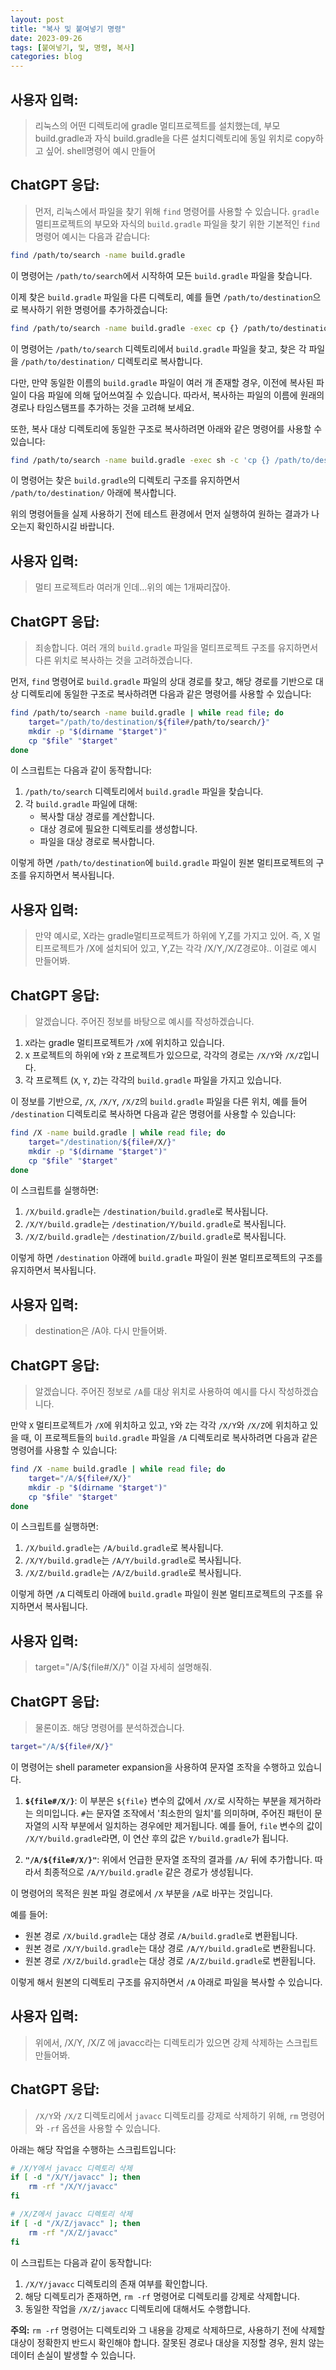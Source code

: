 ```yaml
---
layout: post
title: "복사 및 붙여넣기 명령"
date: 2023-09-26
tags: [붙여넣기, 및, 명령, 복사]
categories: blog
---
```


## 사용자 입력:
> 리눅스의 어떤 디렉토리에 gradle 멀티프로젝트를 설치했는데, 부모 build.gradle과 자식 build.gradle을 다른 설치디렉토리에 동일 위치로 copy하고 싶어. shell명령어 예시 만들어

## ChatGPT 응답:
> 먼저, 리눅스에서 파일을 찾기 위해 `find` 명령어를 사용할 수 있습니다. `gradle` 멀티프로젝트의 부모와 자식의 `build.gradle` 파일을 찾기 위한 기본적인 `find` 명령어 예시는 다음과 같습니다:

```bash
find /path/to/search -name build.gradle
```

이 명령어는 `/path/to/search`에서 시작하여 모든 `build.gradle` 파일을 찾습니다.

이제 찾은 `build.gradle` 파일을 다른 디렉토리, 예를 들면 `/path/to/destination`으로 복사하기 위한 명령어를 추가하겠습니다:

```bash
find /path/to/search -name build.gradle -exec cp {} /path/to/destination/ \;
```

이 명령어는 `/path/to/search` 디렉토리에서 `build.gradle` 파일을 찾고, 찾은 각 파일을 `/path/to/destination/` 디렉토리로 복사합니다. 

다만, 만약 동일한 이름의 `build.gradle` 파일이 여러 개 존재할 경우, 이전에 복사된 파일이 다음 파일에 의해 덮어쓰여질 수 있습니다. 따라서, 복사하는 파일의 이름에 원래의 경로나 타임스탬프를 추가하는 것을 고려해 보세요.

또한, 복사 대상 디렉토리에 동일한 구조로 복사하려면 아래와 같은 명령어를 사용할 수 있습니다:

```bash
find /path/to/search -name build.gradle -exec sh -c 'cp {} /path/to/destination/$(dirname {})' \;
```

이 명령어는 찾은 `build.gradle`의 디렉토리 구조를 유지하면서 `/path/to/destination/` 아래에 복사합니다. 

위의 명령어들을 실제 사용하기 전에 테스트 환경에서 먼저 실행하여 원하는 결과가 나오는지 확인하시길 바랍니다.

## 사용자 입력:
> 멀티 프로젝트라 여러개 인데...위의 예는 1개짜리잖아.

## ChatGPT 응답:
> 죄송합니다. 여러 개의 `build.gradle` 파일을 멀티프로젝트 구조를 유지하면서 다른 위치로 복사하는 것을 고려하겠습니다.

먼저, `find` 명령어로 `build.gradle` 파일의 상대 경로를 찾고, 해당 경로를 기반으로 대상 디렉토리에 동일한 구조로 복사하려면 다음과 같은 명령어를 사용할 수 있습니다:

```bash
find /path/to/search -name build.gradle | while read file; do
    target="/path/to/destination/${file#/path/to/search/}"
    mkdir -p "$(dirname "$target")"
    cp "$file" "$target"
done
```

이 스크립트는 다음과 같이 동작합니다:

1. `/path/to/search` 디렉토리에서 `build.gradle` 파일을 찾습니다.
2. 각 `build.gradle` 파일에 대해:
   - 복사할 대상 경로를 계산합니다.
   - 대상 경로에 필요한 디렉토리를 생성합니다.
   - 파일을 대상 경로로 복사합니다.

이렇게 하면 `/path/to/destination`에 `build.gradle` 파일이 원본 멀티프로젝트의 구조를 유지하면서 복사됩니다.

## 사용자 입력:
> 만약 예시로, X라는 gradle멀티프로젝트가 하위에 Y,Z를 가지고 있어. 즉, X 멀티프로젝트가 /X에 설치되어 있고, Y,Z는 각각 /X/Y,/X/Z경로야.. 이걸로 예시 만들어봐.

## ChatGPT 응답:
> 알겠습니다. 주어진 정보를 바탕으로 예시를 작성하겠습니다.

1. `X`라는 gradle 멀티프로젝트가 `/X`에 위치하고 있습니다.
2. `X` 프로젝트의 하위에 `Y`와 `Z` 프로젝트가 있으므로, 각각의 경로는 `/X/Y`와 `/X/Z`입니다.
3. 각 프로젝트 (`X`, `Y`, `Z`)는 각각의 `build.gradle` 파일을 가지고 있습니다.

이 정보를 기반으로, `/X`, `/X/Y`, `/X/Z`의 `build.gradle` 파일을 다른 위치, 예를 들어 `/destination` 디렉토리로 복사하면 다음과 같은 명령어를 사용할 수 있습니다:

```bash
find /X -name build.gradle | while read file; do
    target="/destination/${file#/X/}"
    mkdir -p "$(dirname "$target")"
    cp "$file" "$target"
done
```

이 스크립트를 실행하면:

1. `/X/build.gradle`는 `/destination/build.gradle`로 복사됩니다.
2. `/X/Y/build.gradle`는 `/destination/Y/build.gradle`로 복사됩니다.
3. `/X/Z/build.gradle`는 `/destination/Z/build.gradle`로 복사됩니다.

이렇게 하면 `/destination` 아래에 `build.gradle` 파일이 원본 멀티프로젝트의 구조를 유지하면서 복사됩니다.

## 사용자 입력:
> destination은 /A야. 다시 만들어봐.

## ChatGPT 응답:
> 알겠습니다. 주어진 정보로 `/A`를 대상 위치로 사용하여 예시를 다시 작성하겠습니다.

만약 `X` 멀티프로젝트가 `/X`에 위치하고 있고, `Y`와 `Z`는 각각 `/X/Y`와 `/X/Z`에 위치하고 있을 때, 이 프로젝트들의 `build.gradle` 파일을 `/A` 디렉토리로 복사하려면 다음과 같은 명령어를 사용할 수 있습니다:

```bash
find /X -name build.gradle | while read file; do
    target="/A/${file#/X/}"
    mkdir -p "$(dirname "$target")"
    cp "$file" "$target"
done
```

이 스크립트를 실행하면:

1. `/X/build.gradle`는 `/A/build.gradle`로 복사됩니다.
2. `/X/Y/build.gradle`는 `/A/Y/build.gradle`로 복사됩니다.
3. `/X/Z/build.gradle`는 `/A/Z/build.gradle`로 복사됩니다.

이렇게 하면 `/A` 디렉토리 아래에 `build.gradle` 파일이 원본 멀티프로젝트의 구조를 유지하면서 복사됩니다.

## 사용자 입력:
> target="/A/${file#/X/}" 이걸 자세히 설명해줘.

## ChatGPT 응답:
> 물론이죠. 해당 명령어를 분석하겠습니다.

```bash
target="/A/${file#/X/}"
```

이 명령어는 shell parameter expansion을 사용하여 문자열 조작을 수행하고 있습니다. 

1. **`${file#/X/}`**: 이 부분은 `${file}` 변수의 값에서 `/X/`로 시작하는 부분을 제거하라는 의미입니다. `#`는 문자열 조작에서 '최소한의 일치'를 의미하며, 주어진 패턴이 문자열의 시작 부분에서 일치하는 경우에만 제거됩니다. 예를 들어, `file` 변수의 값이 `/X/Y/build.gradle`라면, 이 연산 후의 값은 `Y/build.gradle`가 됩니다.

2. **`"/A/${file#/X/}"`**: 위에서 언급한 문자열 조작의 결과를 `/A/` 뒤에 추가합니다. 따라서 최종적으로 `/A/Y/build.gradle` 같은 경로가 생성됩니다.

이 명령어의 목적은 원본 파일 경로에서 `/X` 부분을 `/A`로 바꾸는 것입니다. 

예를 들어:
- 원본 경로 `/X/build.gradle`는 대상 경로 `/A/build.gradle`로 변환됩니다.
- 원본 경로 `/X/Y/build.gradle`는 대상 경로 `/A/Y/build.gradle`로 변환됩니다.
- 원본 경로 `/X/Z/build.gradle`는 대상 경로 `/A/Z/build.gradle`로 변환됩니다.

이렇게 해서 원본의 디렉토리 구조를 유지하면서 `/A` 아래로 파일을 복사할 수 있습니다.

## 사용자 입력:
> 위에서, /X/Y, /X/Z 에 javacc라는 디렉토리가 있으면 강제 삭제하는 스크립트 만들어봐.

## ChatGPT 응답:
> `/X/Y`와 `/X/Z` 디렉토리에서 `javacc` 디렉토리를 강제로 삭제하기 위해, `rm` 명령어와 `-rf` 옵션을 사용할 수 있습니다. 

아래는 해당 작업을 수행하는 스크립트입니다:

```bash
# /X/Y에서 javacc 디렉토리 삭제
if [ -d "/X/Y/javacc" ]; then
    rm -rf "/X/Y/javacc"
fi

# /X/Z에서 javacc 디렉토리 삭제
if [ -d "/X/Z/javacc" ]; then
    rm -rf "/X/Z/javacc"
fi
```

이 스크립트는 다음과 같이 동작합니다:

1. `/X/Y/javacc` 디렉토리의 존재 여부를 확인합니다.
2. 해당 디렉토리가 존재하면, `rm -rf` 명령어로 디렉토리를 강제로 삭제합니다.
3. 동일한 작업을 `/X/Z/javacc` 디렉토리에 대해서도 수행합니다.

**주의:** `rm -rf` 명령어는 디렉토리와 그 내용을 강제로 삭제하므로, 사용하기 전에 삭제할 대상이 정확한지 반드시 확인해야 합니다. 잘못된 경로나 대상을 지정할 경우, 원치 않는 데이터 손실이 발생할 수 있습니다.

